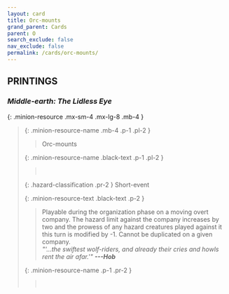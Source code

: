 ```yaml
---
layout: card
title: Orc-mounts
grand_parent: Cards
parent: O
search_exclude: false
nav_exclude: false
permalink: /cards/orc-mounts/
---
```


## PRINTINGS


### _Middle-earth: The Lidless Eye_

{: .minion-resource .mx-sm-4 .mx-lg-8 .mb-4 }
> {: .minion-resource-name .mb-4 .p-1 .pl-2 }
> > <div class="hazard-mp"></div>
> > <div class="card-name">Orc-mounts</div>
>
> {: .minion-resource-name .black-text .p-1 .pl-2 }
> > &nbsp;
>
> {: .hazard-classification .pr-2 }
> Short-event
>
> {: .minion-resource-text .black-text .p-2 }
> > Playable during the organization phase on a moving overt company. The hazard limit against the company increases by two and the prowess of any hazard creatures played against it this turn is modified by -1. Cannot be duplicated on a given company. <br>_"'...the swiftest wolf-riders, and already their cries and howls rent the air afar.'"_ ***---Hob*** 
> 
> {: .minion-resource-name .p-1 .pr-2 }
> > <div class="card-shield"></div>
> > <div class="card-corruption-white">&nbsp;</div>
